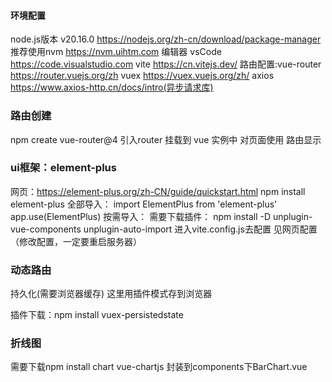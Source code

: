 #### 环境配置
node.js版本 v20.16.0
https://nodejs.org/zh-cn/download/package-manager
推荐使用nvm https://nvm.uihtm.com
编辑器 vsCode https://code.visualstudio.com
vite https://cn.vitejs.dev/
路由配置:vue-router https://router.vuejs.org/zh
vuex https://vuex.vuejs.org/zh/
axios https://www.axios-http.cn/docs/intro(异步请求库)


### 路由创建
npm create vue-router@4
引入router 挂载到 vue 实例中
对页面使用<RouterView /> 路由显示

### ui框架：element-plus
网页：https://element-plus.org/zh-CN/guide/quickstart.html
npm install element-plus
全部导入：
import ElementPlus from 'element-plus'
app.use(ElementPlus)
按需导入：
需要下载插件：
npm install -D unplugin-vue-components unplugin-auto-import
进入vite.config.js去配置 见网页配置（修改配置，一定要重启服务器）

### 动态路由
持久化(需要浏览器缓存)
这里用插件模式存到浏览器

插件下载：npm install vuex-persistedstate
### 折线图
需要下载npm install chart vue-chartjs
封装到components下BarChart.vue
